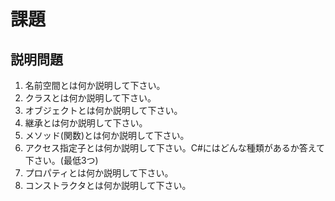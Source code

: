 # 課題

## 説明問題

1. 名前空間とは何か説明して下さい。
2. クラスとは何か説明して下さい。
3. オブジェクトとは何か説明して下さい。
4. 継承とは何か説明して下さい。
5. メソッド(関数)とは何か説明して下さい。
6. アクセス指定子とは何か説明して下さい。C#にはどんな種類があるか答えて下さい。(最低3つ)
7. プロパティとは何か説明して下さい。
9. コンストラクタとは何か説明して下さい。

